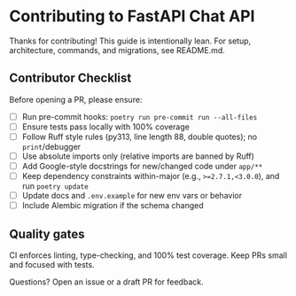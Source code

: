 # Contributing to FastAPI Chat API

Thanks for contributing! This guide is intentionally lean. For setup, architecture, commands, and migrations, see README.md.

## Contributor Checklist

Before opening a PR, please ensure:

- [ ] Run pre-commit hooks: `poetry run pre-commit run --all-files`
- [ ] Ensure tests pass locally with 100% coverage
- [ ] Follow Ruff style rules (py313, line length 88, double quotes); no `print`/debugger
- [ ] Use absolute imports only (relative imports are banned by Ruff)
- [ ] Add Google-style docstrings for new/changed code under `app/**`
- [ ] Keep dependency constraints within-major (e.g., `>=2.7.1,<3.0.0`), and run `poetry update`
- [ ] Update docs and `.env.example` for new env vars or behavior
- [ ] Include Alembic migration if the schema changed

## Quality gates

CI enforces linting, type-checking, and 100% test coverage. Keep PRs small and focused with tests.

Questions? Open an issue or a draft PR for feedback.
